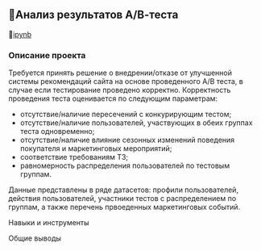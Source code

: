 ## 🎎Анализ результатов А/В-теста
📕[ipynb](https://github.com/nottdzr/Portfolio/blob/main/AB_test/AB_test.ipynb)

### Описание проекта 
Требуется принять решение о внедрении/отказе от улучшенной системы рекомендаций сайта на основе проведенного А/B теста, в случае если тестирование проведено корректно. Корректность проведения теста оценивается по следующим параметрам:
- отсутствие/наличие пересечений с конкурирующим тестом;
- отсутствие/наличие пользователей, участвующих в обеих группах теста одновременно;
- отсутствие/наличие влияние сезонных изменений поведения покупателя и маркетинговых мероприятий;
- соответствие требованиям ТЗ;
- равномерность распределения пользователей по тестовым группам.

Данные представлены в ряде датасетов: профили пользователей, действия пользователей, участники тестов с распределением по группам, а также перечень првоеденных маркетинговых событий.

Навыки и инструменты

Общие выводы
